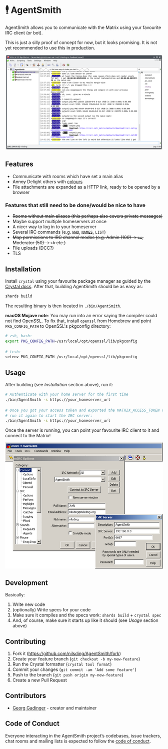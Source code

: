 # 🕴 AgentSmith

AgentSmith allows you to communicate with the Matrix using your favourite IRC
client (or bot).

This is just a silly proof of concept for now, but it looks promising.  It is
not yet recommended to use this in production.

<p align="center">
  <img src="https://github.com/nilsding/AgentSmith/blob/master/misc/img/kvirc_channel.png?raw=true" alt="Screenshot of KVIrc displaying a conversation within a Matrix room" />
</p>

## Features

- Communicate with rooms which have set a main alias
- ~~Annoy~~ Delight others with [colours][mirc_colours]
- File attachments are expanded as a HTTP link, ready to be opened by a browser

### Features that still need to be done/would be nice to have

- ~~Rooms without main aliases (this perhaps also covers private messages)~~
- Maybe support multiple homeservers at once
- A nicer way to log in to your homeserver
- Several IRC commands (e.g. ~~`WHO`~~, ~~`NAMES`~~, `LIST`)
- ~~Map permissions to IRC channel modes (e.g. Admin (100) -> `+o`, Moderator (50)
  -> `+h` etc.)~~
- File uploads (DCC?)
- TLS

## Installation

Install `crystal` using your favourite package manager as guided by the [Crystal
docs][crystal_install].  After that, building AgentSmith should be as easy as:

```sh
shards build
```

The resulting binary is then located in `./bin/AgentSmith`.

**macOS Mojave note**: You may run into an error saying the compiler could not
find OpenSSL.  To fix that, install `openssl` from Homebrew and point
`PKG_CONFIG_PATH` to OpenSSL's pkgconfig directory:

```sh
# zsh, bash:
export PKG_CONFIG_PATH=/usr/local/opt/openssl/lib/pkgconfig

# tcsh:
setenv PKG_CONFIG_PATH /usr/local/opt/openssl/lib/pkgconfig
```

## Usage

After building (see _Installation_ section above), run it:

```sh
# Authenticate with your home server for the first time
./bin/AgentSmith -s https://your_homeserver_url

# Once you got your access token and exported the MATRIX_ACCESS_TOKEN variable,
# run it again to start the IRC server:
./bin/AgentSmith -s https://your_homeserver_url
```

Once the server is running, you can point your favourite IRC client to it and
connect to the Matrix!

<p align="center">
  <img src="https://github.com/nilsding/AgentSmith/blob/master/misc/img/mirc_connect.png?raw=true" alt="mIRC server options" />
</p>

## Development

Basically:

1. Write new code
2. (optionally) Write specs for your code
3. Make sure it compiles and the specs work: `shards build` + `crystal spec`
4. And, of course, make sure it starts up like it should (see _Usage_ section
   above)

## Contributing

1. Fork it (<https://github.com/nilsding/AgentSmith/fork>)
2. Create your feature branch (`git checkout -b my-new-feature`)
3. Run the Crystal formatter (`crystal tool format`)
4. Commit your changes (`git commit -am 'Add some feature'`)
5. Push to the branch (`git push origin my-new-feature`)
6. Create a new Pull Request

## Contributors

- [Georg Gadinger](https://github.com/nilsding) - creator and maintainer

## Code of Conduct

Everyone interacting in the AgentSmith project’s codebases, issue trackers, chat
rooms and mailing lists is expected to follow the [code of conduct].

[mirc_colours]: https://twitter.com/nilsding/status/1068661362845511680
[crystal_install]: https://crystal-lang.org/docs/installation
[code of conduct]: https://github.com/nilsding/AgentSmith/blob/master/CODE_OF_CONDUCT.md
